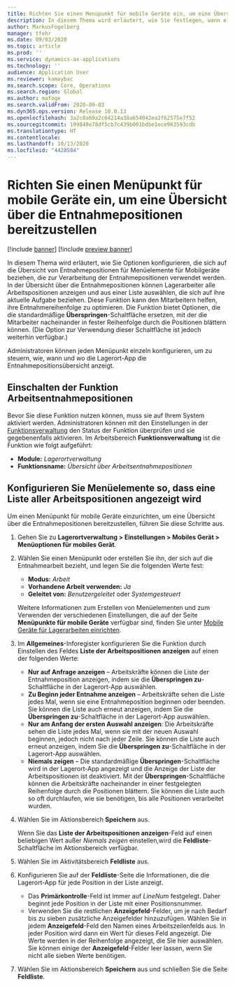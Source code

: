 ```yaml
---
title: Richten Sie einen Menüpunkt für mobile Geräte ein, um eine Übersicht über die Entnahmepositionen bereitzustellen
description: In diesem Thema wird erläutert, wie Sie festlegen, wann eine Liste aller Arbeitspositionen für Lagerarbeiter angezeigt wird, die Lagerarbeit auf einem mobilen Gerät verarbeiten. Diese Funktion kann für Lagerarbeiter nützlich sein, die häufig eine Übersicht über die Entnahmepositionen in einem Arbeitsauftrag benötigen, um ihre Entnahmereihenfolge zu optimieren.
author: MarkusFogelberg
manager: tfehr
ms.date: 09/03/2020
ms.topic: article
ms.prod: ''
ms.service: dynamics-ax-applications
ms.technology: ''
audience: Application User
ms.reviewer: kamaybac
ms.search.scope: Core, Operations
ms.search.region: Global
ms.author: mafoge
ms.search.validFrom: 2020-09-03
ms.dyn365.ops.version: Release 10.0.13
ms.openlocfilehash: 3a2c8a69a2c64214a38a654042ea2f62575e7f52
ms.sourcegitcommit: 199848e78df5cb7c439b001bdbe1ece963593cdb
ms.translationtype: HT
ms.contentlocale: 
ms.lasthandoff: 10/13/2020
ms.locfileid: "4428584"
---
```

# <a name="set-up-a-mobile-device-menu-item-to-provide-a-pick-line-overview"></a>Richten Sie einen Menüpunkt für mobile Geräte ein, um eine Übersicht über die Entnahmepositionen bereitzustellen

[!include [banner](../includes/banner.md)]
[!include [preview banner](../includes/preview-banner.md)]

In diesem Thema wird erläutert, wie Sie Optionen konfigurieren, die sich auf die Übersicht von Entnahmepositionen für Menüelemente für Mobilgeräte beziehen, die zur Verarbeitung der Entnahmepositionen verwendet werden. In der Übersicht über die Entnahmepositionen können Lagerarbeiter alle Arbeitspositionen anzeigen und aus einer Liste auswählen, die sich auf ihre aktuelle Aufgabe beziehen. Diese Funktion kann den Mitarbeitern helfen, ihre Entnahmereihenfolge zu optimieren. Die Funktion bietet Optionen, die die standardmäßige **Überspringen**-Schaltfläche ersetzen, mit der die Mitarbeiter nacheinander in fester Reihenfolge durch die Positionen blättern können. (Die Option zur Verwendung dieser Schaltfläche ist jedoch weiterhin verfügbar.)

Administratoren können jeden Menüpunkt einzeln konfigurieren, um zu steuern, wie, wann und wo die Lagerort-App die Entnahmepositionsübersicht anzeigt.

## <a name="turn-on-the-work-pick-line-overview-feature"></a>Einschalten der Funktion Arbeitsentnahmepositionen

Bevor Sie diese Funktion nutzen können, muss sie auf Ihrem System aktiviert werden. Administratoren können mit den Einstellungen in der [Funktionsverwaltung](../../fin-ops-core/fin-ops/get-started/feature-management/feature-management-overview.md) den Status der Funktion überprüfen und sie gegebenenfalls aktivieren. Im Arbeitsbereich **Funktionsverwaltung** ist die Funktion wie folgt aufgeführt:

- **Module:** _Lagerortverwaltung_
- **Funktionsname:** _Übersicht über Arbeitsentnahmepositionen_

## <a name="configure-menu-items-to-show-a-list-of-all-work-lines"></a>Konfigurieren Sie Menüelemente so, dass eine Liste aller Arbeitspositionen angezeigt wird

Um einen Menüpunkt für mobile Geräte einzurichten, um eine Übersicht über die Entnahmepositionen bereitzustellen, führen Sie diese Schritte aus.

1. Gehen Sie zu **Lagerortverwaltung \> Einstellungen \> Mobiles Gerät \> Menüoptionen für mobiles Gerät**.
1. Wählen Sie einen Menüpunkt oder erstellen Sie ihn, der sich auf die Entnahmearbeit bezieht, und legen Sie die folgenden Werte fest:

    - **Modus:** *Arbeit*
    - **Vorhandene Arbeit verwenden:** *Ja*
    - **Geleitet von:** *Benutzergeleitet* oder *Systemgesteuert*

    Weitere Informationen zum Erstellen von Menüelementen und zum Verwenden der verschiedenen Einstellungen, die auf der Seite **Menüpunkte für mobile Geräte** verfügbar sind, finden Sie unter [Mobile Geräte für Lagerarbeiten einrichten](configure-mobile-devices-warehouse.md).

1. Im **Allgemeines**-Inforegister konfigurieren Sie die Funktion durch Einstellen des Feldes **Liste der Arbeitspositionen anzeigen** auf einen der folgenden Werte:

    - **Nur auf Anfrage anzeigen** – Arbeitskräfte können die Liste der Entnahmeposition anzeigen, indem sie die **Überspringen zu**-Schaltfläche in der Lagerort-App auswählen.
    - **Zu Beginn jeder Entnahme anzeigen** – Arbeitskräfte sehen die Liste jedes Mal, wenn sie eine Entnahmeposition beginnen oder beenden. Sie können die Liste auch erneut anzeigen, indem Sie die **Überspringen zu**-Schaltfläche in der Lagerort-App auswählen.
    - **Nur am Anfang der ersten Auswahl anzeigen**: Die Arbeitskräfte sehen die Liste jedes Mal, wenn sie mit der neuen Auswahl beginnen, jedoch nicht nach jeder Zeile. Sie können die Liste auch erneut anzeigen, indem Sie die **Überspringen zu**-Schaltfläche in der Lagerort-App auswählen.
    - **Niemals zeigen** – Die standardmäßige **Überspringen**-Schaltfläche wird in der Lagerort-App angezeigt und die Anzeige der Liste der Arbeitspositionen ist deaktiviert. Mit der **Überspringen**-Schaltfläche können die Arbeitskräfte nacheinander in einer festgelegten Reihenfolge durch die Positionen blättern. Sie können die Liste auch so oft durchlaufen, wie sie benötigen, bis alle Positionen verarbeitet wurden.

1. Wählen Sie im Aktionsbereich **Speichern** aus.

    Wenn Sie das **Liste der Arbeitspositionen anzeigen**-Feld auf einen beliebigen Wert außer *Niemals zeigen* einstellen,wird die **Feldliste**-Schaltfläche im Aktionsbereich verfügbar.

1. Wählen Sie im Aktivitätsbereich **Feldliste** aus.
1. Konfigurieren Sie auf der **Feldliste**-Seite die Informationen, die die Lagerort-App für jede Position in der Liste anzeigt.

    - Das **Primärkontrolle**-Feld ist immer auf *LineNum* festgelegt. Daher beginnt jede Position in der Liste mit einer Positionsnummer.
    - Verwenden Sie die restlichen **Anzeigefeld**-Felder, um je nach Bedarf bis zu sieben zusätzliche Anzeigefelder hinzuzufügen. Wählen Sie in jedem **Anzeigefeld**-Feld den Namen eines Arbeitszeilenfelds aus. In jeder Position wird dann ein Wert für dieses Feld angezeigt. Die Werte werden in der Reihenfolge angezeigt, die Sie hier auswählen. Sie können einige der **Anzeigefeld**-Felder leer lassen, wenn Sie nicht alle sieben Werte benötigen.

1. Wählen Sie im Aktionsbereich **Speichern** aus und schließen Sie die Seite **Feldliste**.
